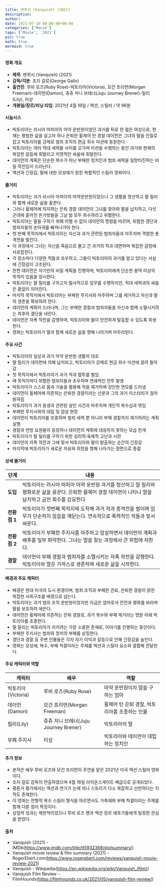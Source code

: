 ```yaml
---
title: 밴퀴시 (Vanquish) (2021)
description: 
author: 
date: 2021-07-10 00:00:00+00:00
categories: ['Movie']
tags: ['Movie', '2021']
pin: true
math: true
mermaid: true
---
```

#### 영화 개요

- **제목**: 밴퀴시 (Vanquish) (2021)  
- **감독/각본**: 조지 갈로(George Gallo)  
- **출연진**: 루비 로즈(Ruby Rose)-빅토리아(Victoria), 모건 프리먼(Morgan Freeman)-데이먼(Damon), 쥬쥬 저니 브레너(Juju Journey Brener)-릴리(Lily), 미상  
- **개봉일/장르/러닝 타임**: 2021년 4월 16일 / 액션, 스릴러 / 약 96분  

#### 시놉시스

- 빅토리아는 러시아 마피아의 마약 운반원이었던 과거를 뒤로 한 젊은 여성으로, 현재는 평범한 삶을 살고자 하나 은퇴한 휠체어 탄 경찰 데이먼은 그녀의 딸을 인질로 잡고 빅토리아를 강제로 범죄 조직의 현금 회수 미션에 동원한다.  
- 빅토리아는 여러 적대 세력들 사이를 오가며 미션을 수행하는 동안 과거와 현재의 복잡한 갈등에 휘말리고 치명적인 싸움에 휘말린다.  
- 데이먼의 계획은 단순한 복수가 아닌 부패한 정치인과 범죄 세력을 일망타진하는 비밀 작전임이 드러난다.  
- 액션과 긴장감, 딸에 대한 모성애가 얽힌 복합적인 스릴러 영화이다.  

#### 줄거리

- 빅토리아는 과거 러시아 마피아의 마약운반원이었으나 그 생활을 청산하고 딸 릴리와 함께 새로운 삶을 꿈꾼다.  
- 그러나 휠체어에 의지하는 은퇴 경찰 데이먼이 그녀를 찾아와 딸을 납치하고, 다섯 군데에 흩어진 돈가방들을 그날 밤 모두 회수하라고 위협한다.  
- 빅토리아는 딸을 구하기 위해 어쩔 수 없이 데이먼의 명령을 따르며, 위험한 갱단과 범죄자들의 손아귀를 빠져나가야 한다.  
- 첫 번째 목적지에서 빅토리아는 자신과 과거 관련된 범죄자들과 마주치며 격렬한 총격전을 벌인다.  
- 이 과정에서 그녀는 자신을 죽음으로 몰고 간 과거의 적과 대면하며 복잡한 감정에 사로잡힌다.  
- 각 장소마다 다양한 적들과 조우하고, 그들이 빅토리아의 과거를 알고 있다는 사실에 긴장감이 고조된다.  
- 한편 데이먼은 자기만의 비밀 계획을 진행하며, 빅토리아에게 단순한 용역 이상의 목적이 있음을 암시한다.  
- 빅토리아는 딸 릴리를 구하고자 필사적으로 임무를 수행하지만, 적대 세력과의 싸움은 끝없이 이어진다.  
- 마지막 목적지에서 빅토리아는 부패한 주지사와 마주하며 그를 제거하고 자신과 딸의 생존을 확보하려 한다.  
- 데이먼의 계획이 드러나며, 그는 부패한 경찰과 범죄자들을 자신과 함께 소멸시키려는 최후의 결단을 내린다.  
- 데이먼은 자폭 작전을 감행하며, 빅토리아와 딸이 안전하게 탈출할 수 있도록 희생한다.  
- 영화는 빅토리아가 딸과 함께 새로운 삶을 향해 나아가며 마무리된다.  

#### 주요 사건

- 빅토리아의 일상과 과거 마약 운반원 생활의 대조  
- 딸 릴리가 데이먼에 의해 납치되고, 빅토리아가 강제로 현금 회수 미션에 끌려 들어감  
- 첫 목적지에서 빅토리아가 과거 적과 혈투를 벌임  
- 매 목적지마다 위험한 범죄자들과 조우하며 연쇄적인 전투 발생  
- 빅토리아가 스스로 몸과 기술을 활용해 적을 제거하며 강인한 면모를 드러냄  
- 데이먼이 휠체어에 의존하는 은퇴한 경찰이라는 신분과 그의 과거 미스터리가 점차 밝혀짐  
- 빅토리아가 과거 동생과 관련된 살인 사건과 마주치며 개인적 복수심과 엮임  
- 부패한 주지사와의 대립 및 암살 현장  
- 데이먼이 빅토리아를 조종하며 범죄 세력 뿐 아니라 부패 경찰까지 제거하려는 계획 실행  
- 경찰과 연방 요원들이 등장하나 데이먼의 계획에 대응하지 못하는 모습 전개  
- 빅토리아가 딸 릴리를 구하기 위한 심리적·육체적 고난과 시련  
- 데이먼의 자폭 작전과 그에 맞서 빅토리아와 딸이 탈출하는 순간의 긴장감  
- 마지막에 빅토리아가 새로운 자유와 희망을 향해 나아가는 장면으로 종결  

#### 상세 줄거리

| **단계**    | **내용** |
|-------------|----------|
| **도입**    | 빅토리아는 러시아 마피아 마약 운반원 과거를 청산하고 딸 릴리와 평화로운 삶을 꿈꾼다. 은퇴한 휠체어 경찰 데이먼이 나타나 딸을 납치하고 금전 회수를 강요한다. |
| **전환점 1**| 빅토리아가 첫번째 목적지에 도착해 과거 적과 총격전을 벌이며 임무가 단순하지 않음을 깨닫는다. 연속적으로 폭력적인 적들과 맞서 싸운다. |
| **전환점 2**| 빅토리아가 부패한 주지사를 마주하고 암살하면서 데이먼의 계획과 배후를 일부 파악한다. 그녀는 딸을 찾는 과정에서 큰 위험에 처한다. |
| **결말**    | 데이먼이 부패 경찰과 범죄자를 소멸시키는 자폭 작전을 감행한다. 빅토리아와 딸은 가까스로 생존하며 새로운 삶을 시작한다. |

#### 배경과 주요 캐릭터

- 배경은 현대 미국의 도시 환경이며, 범죄 조직과 부패한 관료, 은퇴한 경찰이 얽힌 복잡한 사회구조를 배경으로 삼는다.  
- 빅토리아는 과거 범죄 조직 운반원이었지만 지금은 엄마로서 안전과 평화를 바라며 딸을 보호하려 애쓴다.  
- 데이먼은 휠체어에 의존하는 은퇴 경찰로, 과거 복수와 부패 제거라는 명분 아래 빅토리아를 조종한다.  
- 딸 릴리는 빅토리아가 지키려는 가장 소중한 존재로, 이야기를 진행하는 동인이다.  
- 부패한 주지사는 범죄와 정치의 부패를 상징한다.  
- 갱단과 경찰 등 주변 인물들은 각자 자기 이익과 갈등으로 인해 긴장감을 높인다.  
- 영화는 모성애, 복수, 부패 척결이라는 주제를 액션과 스릴러 요소와 결합해 전달한다.  

#### 주요 캐릭터와 역할

| **캐릭터** | **배우**          | **역할**                  |
|------------|-------------------|---------------------------|
| 빅토리아(Victoria) | 루비 로즈(Ruby Rose) | 마약 운반원이자 딸을 구하는 엄마 |
| 데이먼(Damon)      | 모건 프리먼(Morgan Freeman) | 휠체어 탄 은퇴 경찰, 빅토리아를 조종하는 인물 |
| 릴리(Lily)         | 쥬쥬 저니 브레너(Juju Journey Brener) | 빅토리아의 딸                   |
| 부패 주지사          | 미상                | 빅토리아와 데이먼이 대립하는 정치인 |

#### 추가 정보

- 본작은 배우 루비 로즈와 모건 프리먼이 주연을 맡은 2021년 미국 액션 스릴러 영화이다.  
- 조지 갈로 감독이 연출하였으며 4월 16일 라이온스게이트 배급으로 공개되었다.  
- 평론가 평가에서는 액션과 연기가 눈에 띄나 스토리가 다소 복잡하고 산만하다는 지적도 존재한다.  
- 이 영화는 전형적 복수 스릴러 형식을 따르면서도 가족애와 부패 척결이라는 주제를 함께 다룬 점이 특징이다.  
- 상업적 성과는 제한적이었으나 루비 로즈 팬과 액션 장르 애호가들에게 일정한 관심을 받았다.  

#### 출처

- Vanquish (2021) - IMDb(https://www.imdb.com/title/tt5932368/plotsummary/)  
- Vanquish movie review & film summary (2021) - RogerEbert.com(https://www.rogerebert.com/reviews/vanquish-movie-review-2021)  
- Vanquish - Wikipedia(https://en.wikipedia.org/wiki/Vanquish_(film))  
- Vanquish Film Review - FilmHounds(https://filmhounds.co.uk/2021/05/vanquish-film-review/)
